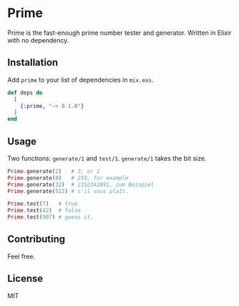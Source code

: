 # Prime

Prime is the fast-enough prime number tester and generator. Written in Elixir with no dependency.

## Installation

Add `prime` to your list of dependencies in `mix.exs`.

```elixir
def deps do
  [
    {:prime, "~> 0.1.0"}
  ]
end
```

## Usage
Two functions: `generate/1` and `test/1`. `generate/1` takes the bit size.

```elixir
Prime.generate(2)   # 3, or 2
Prime.generate(8)   # 233, for example
Prime.generate(32)  # 2152342891, zum Beispiel
Prime.generate(512) # s'il vous plaît.

Prime.test(7)   # true
Prime.test(42)  # false
Prime.test(907) # guess it.
```

## Contributing
Feel free.

## License
MIT
